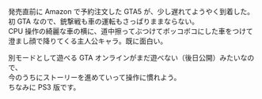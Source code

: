 発売直前に Amazon で予約注文した GTA5 が、少し遅れてようやく到着した。  
初 GTA なので、銃撃戦も車の運転もさっぱりままならない。  
CPU 操作の綺麗な車の横に、道中擦ってぶつけてボッコボコにした車をつけて  
澄まし顔で降りてくる主人公キャラ。既に面白い。

別モードとして遊べる GTA オンラインがまだ遊べない（後日公開）みたいなので、  
今のうちにストーリーを進めていって操作に慣れよう。  
ちなみに PS3 版です。

